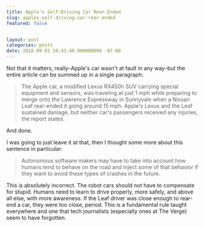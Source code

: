 ```yaml
---
title: Apple's Self-Driving Car Rear-Ended
slug: apples-self-driving-car-rear-ended
featured: false


layout: post
categories: posts
date: 2018-09-01 10:43:48.000000000 -07:00
---
```


Not that it matters, really–Apple's car wasn't at fault in any way–but the entire article can be summed up in a single paragraph:

> The Apple car, a modified Lexus RX450h SUV carrying special equipment and sensors, was traveling at just 1 mph while preparing to merge onto the Lawrence Expressway in Sunnyvale when a Nissan Leaf rear-ended it going around 15 mph. Apple's Lexus and the Leaf sustained damage, but neither car's passengers received any injuries, the report states.

And done.

I was going to just leave it at that, then I thought some more about this sentence in particular:

> Autonomous software makers may have to take into account how humans tend to behave on the road and inject some of that behavior if they want to avoid these types of crashes in the future.

This is absolutely incorrect. The robot cars should not have to compensate for stupid. Humans need to learn to drive properly, more safely, and above all else, with more awareness. If the Leaf driver was close enough to rear-end a car, they were too close, period. This is a fundamental rule taught everywhere and one that tech journalists (especially ones at The Verge) seem to have forgotten.

